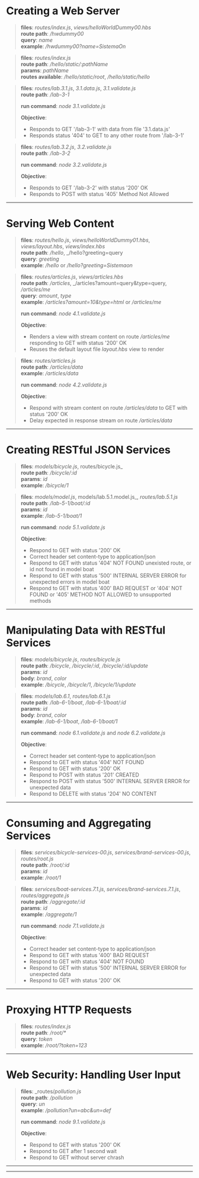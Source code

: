 
# Creating a Web Server

>**files**: _routes/index.js_, _views/helloWorldDummy00.hbs_\
>**route path**: _/hwdummy00_\
>**query**: _name_\
>**example**: _/hwdummy00?name=SistemaOn_

>**files**: _routes/index.js_\
>**route path**: _/hello/static/:pathName_\
>**params**: _pathName_\
>**routes available**: _/hello/static/root_, _/hello/static/hello_

>**files**: _routes/lab.3.1.js_, _3.1.data.js_, _3.1.validate.js_\
>**route path**: _/lab-3-1_
>
>**run command**: _node 3.1.validate.js_
>
>**Objective**:
> - Responds to GET '/lab-3-1' with data from file '3.1.data.js'
> - Responds status '404' to GET to any other route from '/lab-3-1'

>**files**: _routes/lab.3.2.js_, _3.2.validate.js_\
>**route path**: _/lab-3-2_
>
>**run command**: _node 3.2.validate.js_
>
>**Objective**:
> - Responds to GET '/lab-3-2' with status '200' OK
> - Responds to POST with status '405' Method Not Allowed

---

# Serving Web Content

>**files**: _routes/hello.js_, _views/helloWorldDummy01.hbs_, _views/layout.hbs_, _views/index.hbs_\
>**route path**: _/hello_, _/hello?greeting=query\
>**query**: _greeting_\
>**example**: _/hello_ or _/hello?greeting=Sistemaon_

>**files**: _routes/articles.js_, _views/articles.hbs_\
>**route path**: _/articles_, _/articles?amount=query&type=query, _/articles/me_\
>**query**: _amount_, _type_\
>**example**: _/articles?amount=10&type=html_ or _/articles/me_
>
>**run command**: _node 4.1.validate.js_
>
>**Objective**:
> - Renders a view with stream content on route _/articles/me_ responding to GET with status '200' OK
> - Reuses the default layout file _layout.hbs_ view to render

>**files**: _routes/articles.js_\
>**route path**: _/articles/data_\
>**example**: _/articles/data_
>
>**run command**: _node 4.2.validate.js_
>
>**Objective**:
> - Respond with stream content on route _/articles/data_ to GET with status '200' OK
> - Delay expected in response stream on route _/articles/data_

---

# Creating RESTful JSON Services

>**files**: _models/bicycle.js_, routes/bicycle.js_\
>**route path**: _/bicycle/:id_\
>**params**: _id_\
>**example**: _/bicycle/1_

>**files**: _models/model.js_, models/lab.5.1.model.js_, _routes/lab.5.1.js_\
>**route path**: _/lab-5-1/boat/:id_\
>**params**: _id_\
>**example**: _/lab-5-1/boat/1_
>
>**run command**: _node 5.1.validate.js_
>
>**Objective**:
> - Respond to GET with status '200' OK
> - Correct header set content-type to application/json
> - Respond to GET with status '404' NOT FOUND unexisted route, or id not found in model boat
> - Respond to GET with status '500' INTERNAL SERVER ERROR for unexpected errors in model boat
> - Respond to GET with status '400' BAD REQUEST or '404' NOT FOUND or '405' METHOD NOT ALLOWED to unsupported methods

---

# Manipulating Data with RESTful Services

>**files**: _models/bicycle.js_, _routes/bicycle.js_\
>**route path**: _/bicycle_, _/bicycle/:id_, _/bicycle/:id/update_\
>**params**: _id_\
>**body**: _brand_, _color_\
>**example**: _/bicycle_, _/bicycle/1_, _/bicycle/1/update_

>**files**: _models/lab.6.1_, _routes/lab.6.1.js_\
>**route path**: _/lab-6-1/boat_, _/lab-6-1/boat/:id_\
>**params**: _id_\
>**body**: _brand_, _color_\
>**example**: _/lab-6-1/boat_, _/lab-6-1/boat/1_
>
>**run command**: _node 6.1.validate.js_ and _node 6.2.validate.js_
>
>**Objective**:
> - Correct header set content-type to application/json
> - Respond to GET with status '404' NOT FOUND
> - Respond to GET with status '200' OK
> - Respond to POST with status '201' CREATED
> - Respond to POST with status '500' INTERNAL SERVER ERROR for unexpected data
> - Respond to DELETE with status '204' NO CONTENT

---

# Consuming and Aggregating Services

>**files**: _services/bicycle-services-00.js_, _services/brand-services-00.js_, _routes/root.js_\
>**route path**: _/root/:id_\
>**params**: _id_\
>**example**: _/root/1_

>**files**: _services/boat-services.7.1.js_, _services/brand-services.7.1.js_, _routes/aggregate.js_\
>**route path**: _/aggregate/:id_\
>**params**: _id_\
>**example**: _/aggregate/1_
>
>**run command**: _node 7.1.validate.js_
>
>**Objective**:
> - Correct header set content-type to application/json
> - Respond to GET with status '400' BAD REQUEST
> - Respond to GET with status '404' NOT FOUND
> - Respond to GET with status '500' INTERNAL SERVER ERROR for unexpected data
> - Respond to GET with status '200' OK

---

# Proxying HTTP Requests

>**files**: _routes/index.js_\
>**route path**: _/root/*_\
>**query**: _token_\
>**example**: _/root/?token=123_

---

# Web Security: Handling User Input

>**files**: _routes/_pollution.js_\
>**route path**: _/pollution_\
>**query**: _un_\
>**example**: _/pollution?un=abc&un=def_
>
>**run command**: _node 9.1.validate.js_
>
>**Objective**:
> - Respond to GET with status '200' OK
> - Respond to GET after 1 second wait
> - Respond to GET without server chrash

---
---